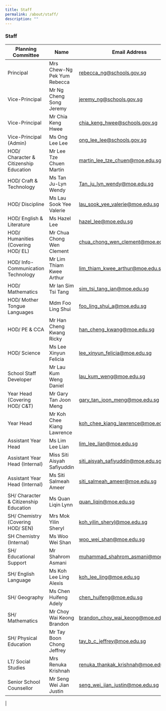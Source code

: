 ```yaml
---
title: Staff
permalink: /about/staff/
description: ""
---
```

### **Staff**

| Planning Committee | Name | Email  Address |
|---|---|---|
| Principal | Mrs Chew-Ng Pek Yum Rebecca | [rebecca_ng@schools.gov.sg](mailto:rebecca_ng@schools.gov.sg) |
| Vice-Principal | Mr Ng Cheng Song Jeremy | [jeremy_ng@schools.gov.sg](mailto:jeremy_ng@schools.gov.sg) |
| Vice-Principal | Mr Chia Keng Hwee | [chia_keng_hwee@schools.gov.sg](mailto:chia_keng_hwee@schools.gov.sg) |
| Vice-Principal (Admin)  | Ms Ong Lee Lee  | [ong_lee_lee@schools.gov.sg](mailto:ong_lee_lee@schools.gov.sg)  |
| HOD/ Character & Citizenship Education | Mr Lee Tze Chuen Martin | [martin_lee_tze_chuen@moe.edu.sg](mailto:martin_lee_tze_chuen@moe.edu.sg) |
| HOD/ Craft & Technology | Ms Tan Ju-Lyn Wendy | [Tan_ju_lyn_wendy@moe.edu.sg](mailto:Tan_ju_lyn_wendy@moe.edu.sg) |
| HOD/ Discipline | Ms Lau Sook Yee Valerie | [lau_sook_yee_valerie@moe.edu.sg](mailto:lau_sook_yee_valerie@moe.edu.sg) |
| HOD/ English & Literature | Ms Hazel Lee |[hazel_lee@moe.edu.sg](mailto:hazel_lee@moe.edu.sg) |
| HOD/ Humanities (Covering HOD/ EL) | Mr Chua Chong Wen Clement | [chua_chong_wen_clement@moe.edu.sg](mailto:chua_chong_wen_clement@moe.edu.sg) |
| HOD/ Info-Communication Technology | Mr Lim Thiam Kwee Arthur | [lim_thiam_kwee_arthur@moe.edu.sg](mailto:lim_thiam_kwee_arthur@moe.edu.sg) |
| HOD/ Mathematics | Mr Ian Sim Tsi Tang | [sim_tsi_tang_ian@moe.edu.sg](mailto:sim_tsi_tang_ian@moe.edu.sg) |
| HOD/ Mother Tongue Languages | Mdm Foo Ling Shui | [foo_ling_shui_a@moe.edu.sg](mailto:foo_ling_shui_a@moe.edu.sg) |
| HOD/ PE & CCA | Mr Han Cheng Kwang Ricky | [han_cheng_kwang@moe.edu.sg](mailto:han_cheng_kwang@moe.edu.sg) |
| HOD/ Science | Ms Lee Xinyun Felicia | [lee_xinyun_felicia@moe.edu.sg](mailto:lee_xinyun_felicia@moe.edu.sg) |
| School Staff Developer | Mr Lau Kum Weng Daniel | [lau_kum_weng@moe.edu.sg](mailto:lau_kum_weng@moe.edu.sg) |
| Year Head  (Covering HOD/ C&T) | Mr Gary Tan Joon Meng  | gary_tan_joon_meng@moe.edu.sg   |
| Year Head | Mr Koh Chee Kiang Lawrence | koh_chee_kiang_lawrence@moe.edu.sg |
| Assistant Year Head | Ms Lim Lee Lian | lim_lee_lian@moe.edu.sg |
| Assistant Year Head (Internal)  | Miss Siti Aisyah Safiyuddin  | siti_aisyah_safiyuddin@moe.edu.sg   |
| Assistant Year Head (Internal)   |  Ms Siti Salmeah Ameer | siti_salmeah_ameer@moe.edu.sg   |
| SH/ Character & Citizenship Education  | Ms Quan Liqin Lynn  | quan_liqin@moe.edu.sg  |
| SH/ Chemistry (Covering HOD/ SEN) | Mrs Mok Yilin Sheryl | koh_yilin_sheryl@moe.edu.sg |
| SH Chemistry (Internal) | Ms Woo Wei Shan | woo_wei_shan@moe.edu.sg |
|  SH/ Educational Support | Mr Shahrom Asmani  | muhammad_shahrom_asmani@moe.edu.sg  |
| SH/ English Language | Ms Koh Lee Ling Alexis | koh_lee_ling@moe.edu.sg |
| SH/ Geography | Ms Chen Huifeng Adely | chen_huifeng@moe.edu.sg |
| SH/ Mathematics | Mr Choy Wai Keong Brandon | brandon_choy_wai_keong@moe.edu.sg |
| SH/ Physical Education | Mr Tay Boon Chong Jeffrey  | tay_b_c_jeffrey@moe.edu.sg  |
| LT/ Social Studies  | Mrs Renuka Krishnah  | renuka_thankak_krishnah@moe.edu.sg  |
| Senior School Counsellor | Mr Seng Wei Jian Justin | seng_wei_jian_justin@moe.edu.sg  |
|